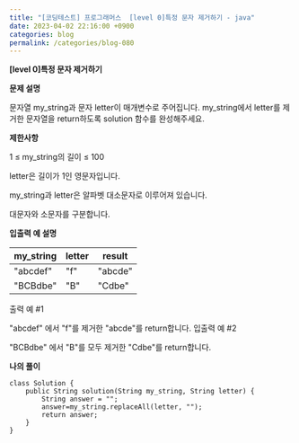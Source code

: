 ```yaml
---
title: "[코딩테스트] 프로그래머스  [level 0]특정 문자 제거하기 - java"
date: 2023-04-02 22:16:00 +0900
categories: blog
permalink: /categories/blog-080
---
```



**[level 0]특정 문자 제거하기**



**문제 설명**

문자열 my_string과 문자 letter이 매개변수로 주어집니다. my_string에서 letter를 제거한 문자열을 return하도록 solution 함수를 완성해주세요.





**제한사항**

1 ≤ my_string의 길이 ≤ 100

letter은 길이가 1인 영문자입니다.

my_string과 letter은 알파벳 대소문자로 이루어져 있습니다.

대문자와 소문자를 구분합니다.


**입출력 예 설명**

|my_string|	letter|	result|
|------|---|---|
|"abcdef"|	"f"	|"abcde"|
|"BCBdbe"|	"B"|	"Cdbe"|


출력 예 #1

"abcdef" 에서 "f"를 제거한 "abcde"를 return합니다.
입출력 예 #2

"BCBdbe" 에서 "B"를 모두 제거한 "Cdbe"를 return합니다.


**나의 풀이**

```
class Solution {
    public String solution(String my_string, String letter) {
        String answer = "";
        answer=my_string.replaceAll(letter, "");
        return answer;
    }
}

```


